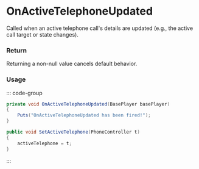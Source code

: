 # OnActiveTelephoneUpdated
<Badge type="info" text="Player"/>[<Badge type="danger" text="Carbon Compatible"/>](https://github.com/CarbonCommunity/Carbon)[<Badge type="warning" text="Oxide Compatible"/>](https://github.com/OxideMod/Oxide.Rust)
Called when an active telephone call's details are updated (e.g., the active call target or state changes).

### Return
Returning a non-null value cancels default behavior.

### Usage
::: code-group
```csharp [Example]
private void OnActiveTelephoneUpdated(BasePlayer basePlayer)
{
	Puts("OnActiveTelephoneUpdated has been fired!");
}
```
```csharp [Source — Assembly-CSharp @ BasePlayer]
public void SetActiveTelephone(PhoneController t)
{
	activeTelephone = t;
}

```
:::
